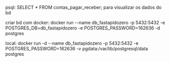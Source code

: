 psql:
SELECT * FROM contas_pagar_receber; para visualizar os dados do bd

criar bd com docker:
docker run --name db_fastapidozero -p 5432:5432 -e POSTGRES_DB=db_fastapidozero -e POSTGRES_PASSWORD=162636 -d postgres

local:
docker run -d --name db_fastapidozero -p 5432:5432 -e POSTGRES_PASSWORD=162636 -v pgdata:/var/lib/postgresql/data postgres
